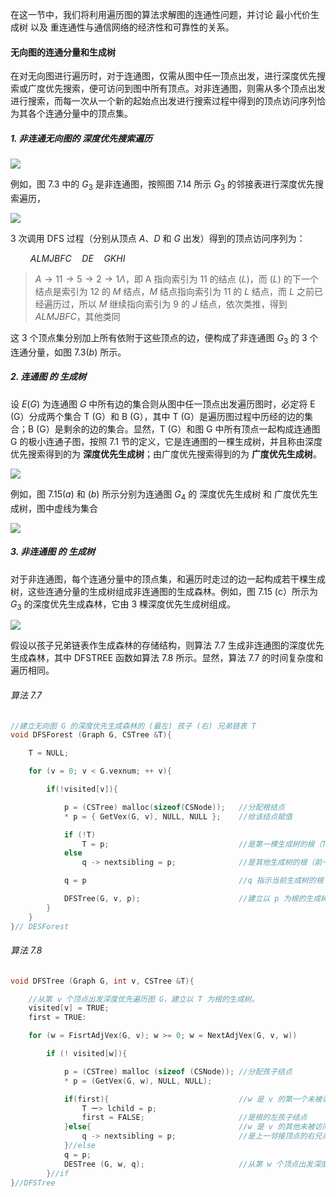 
在这一节中，我们将利用遍历图的算法求解图的连通性问题，并讨论 最小代价生成树 以及 重连通性与通信网络的经济性和可靠性的关系。

#### 无向图的连通分量和生成树

在对无向图进行遍历时，对于连通图，仅需从图中任一顶点出发，进行深度优先搜索或广度优先搜索，便可访问到图中所有顶点。对非连通图，则需从多个顶点出发进行搜索，而每一次从一个新的起始点出发进行搜索过程中得到的顶点访问序列恰为其各个连通分量中的顶点集。

##### 1. 非连通无向图的 深度优先搜索遍历

![](https://gitee.com/mayundaze/img_bed/raw/master/20200702103651.png)

例如，图 7.3 中的 $G_3$ 是非连通图，按照图 7.14 所示 $G_3$ 的邻接表进行深度优先搜索遍历，

![](https://gitee.com/mayundaze/img_bed/raw/master/20200703114402.png)

3 次调用 DFS 过程（分别从顶点 $A$、$D$ 和 $G$ 出发）得到的顶点访问序列为：

$\qquad ALMJBFC \quad DE \quad GKHI$

> $A \rightarrow 11 \rightarrow 5 \rightarrow 2 \rightarrow 1 \Lambda$，即 A 指向索引为 11 的结点 $(L)$，而 $(L)$ 的下一个结点是索引为 12 的 $M$ 结点，$M$ 结点指向索引为 11 的 $L$ 结点，而 $L$ 之前已经遍历过，所以 $M$ 继续指向索引为 $9$ 的 $J$ 结点，依次类推，得到 $ALMJBFC$，其他类同

这 3 个顶点集分别加上所有依附于这些顶点的边，便构成了非连通图 $G_3$ 的 3 个连通分量，如图 $7.3(b)$ 所示。

##### 2. 连通图 的 生成树

设 $E(G)$ 为连通图 $G$ 中所有边的集合则从图中任一顶点出发遍历图时，必定将 E (G）分成两个集合 T (G）和 B (G），其中 T (G）是遍历图过程中历经的边的集合；B (G）是剩余的边的集合。显然，T (G）和图 G 中所有顶点一起构成连通图 G 的极小连通子图，按照 7.1 节的定义，它是连通图的一棵生成树，并且称由深度优先搜索得到的为 **深度优先生成树**；由广度优先搜索得到的为 **广度优先生成树**。

![](https://gitee.com/mayundaze/img_bed/raw/master/20200703134056.png)

例如，图 $7.15(a)$ 和 $(b)$ 所示分别为连通图 $G_4$ 的 深度优先生成树 和 广度优先生成树，图中虚线为集合

![](https://gitee.com/mayundaze/img_bed/raw/master/20200703134036.png)

##### 3. 非连通图 的 生成树

对于非连通图，每个连通分量中的顶点集，和遍历时走过的边一起构成若干棵生成树，这些连通分量的生成树组成非连通图的生成森林。例如，图 7.15 (c）所示为 $G_3$ 的深度优先生成森林，它由 3 棵深度优先生成树组成。

![](https://gitee.com/mayundaze/img_bed/raw/master/20200702103651.png)

假设以孩子兄弟链表作生成森林的存储结构，则算法 7.7 生成非连通图的深度优先生成森林，其中 DFSTREE 函数如算法 7.8 所示。显然，算法 7.7 的时间复杂度和遍历相同。

###### 算法 7.7

```cpp
//建立无向图 G 的深度优先生成森林的 (最左) 孩子 (右) 兄弟链表 T
void DFSForest (Graph G, CSTree &T){

    T = NULL;

    for (v = 0; v < G.vexnum; ++ v){

        if(!visited[v]){

            p = (CSTree) malloc(sizeof(CSNode));   //分配根结点
            * p = { GetVex(G, v), NULL, NULL };    //给该结点赋值

            if (!T)
                T = p;                             //是第一棵生成树的根（T 的根）
            else 
                q -> nextsibling = p;              //是其他生成树的根（前一棵的根的“兄弟”）

            q = p                                  //q 指示当前生成树的根

            DFSTree(G, v, p);                      //建立以 p 为根的生成树
        }
    }
}// DESForest
```

###### 算法 7.8

```cpp
void DFSTree (Graph G, int v, CSTree &T){

    //从第 ⅴ 个顶点出发深度优先遍历图 G，建立以 T 为根的生成树。
    visited[v] = TRUE; 
    first = TRUE:

    for (w = FisrtAdjVex(G, v); w >= 0; w = NextAdjVex(G, v, w))

        if (! visited[w]){

            p = (CSTree) malloc (sizeof (CSNode)); //分配孩子结点
            * p = (GetVex(G, w), NULL, NULL);

            if(first){                             //w 是 v 的第一个未被访问的邻接顶点
                T ー> lchild = p; 
                first = FALSE;                     //是根的左孩子结点
            }else{                                 //w 是 v 的其他未被访问的邻接顶点
                q -> nextsibling = p;              //是上一邻接顶点的右兄弟结点
            }//else
            q = p;    
            DESTree (G, w, q);                     //从第 w 个顶点出发深度优先遍历图 G，建立子生成树 q
        }//if 
}//DFSTree
```